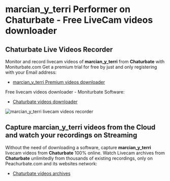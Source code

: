 # marcian_y_terri Performer on Chaturbate - Free LiveCam videos downloader

## Chaturbate Live Videos Recorder

Monitor and record livecam videos of **marcian_y_terri** from **Chaturbate** with Moniturbate.com
Get a premium trial for free by just and only registering with your Email address:
* [marcian_y_terri Premium videos downloader](https://moniturbate.com/request-demo-licence-key.html)

Free livecam videos downloader - Moniturbate Software:
* [Chaturbate videos downloader](https://moniturbate.com/moniturbate-download-software.html)

![marcian_y_terri livecam videos recorder](https://peachurnet.com/templates/moniturbate-software.png)


## Capture marcian_y_terri videos from the Cloud and watch your recordings on Streaming

Without the need of downloading a software, capture **marcian_y_terri** livecam videos from **Chaturbate** 100% online.
Watch Livecam archives from **Chaturbate** unlimitedly from thousands of existing recordings, only on Peachurbate.com and its websites network:
* [Chaturbate videos archives](https://peachurnet.com/)